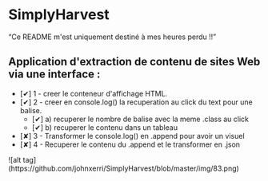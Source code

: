 # SimplyHarvest

<q>Ce README m'est uniquement destiné à mes heures perdu !!</q>

<h2>Application d'extraction de contenu de sites Web via une interface :</h2>

<ul>
  <li>[✔] 1 - creer le conteneur d'affichage HTML.</li>
  <li>[✔] 2 - creer en console.log() la recuperation au click du text pour une balise. 
    <ul>
      <li>[✔] a) recuperer le nombre de balise avec la meme .class au click</li>
      <li>[✔] b) recuperer le contenu dans un tableau</li>
    </ul>
  </li>
  <li>[✘] 3 - Transformer le console.log() en .append pour avoir un visuel</li>
  <li>[✘] 4 - Recuperer le contenu du .append et le transformer en .json</li>
</ul>
![alt tag](https://github.com/johnxerri/SimplyHarvest/blob/master/img/83.png)
